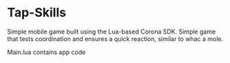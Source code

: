 # Tap-Skills
Simple mobile game built using the Lua-based Corona SDK.  Simple game that tests coordination and ensures a quick reaction, similar to whac a mole.

Main.lua contains app code
